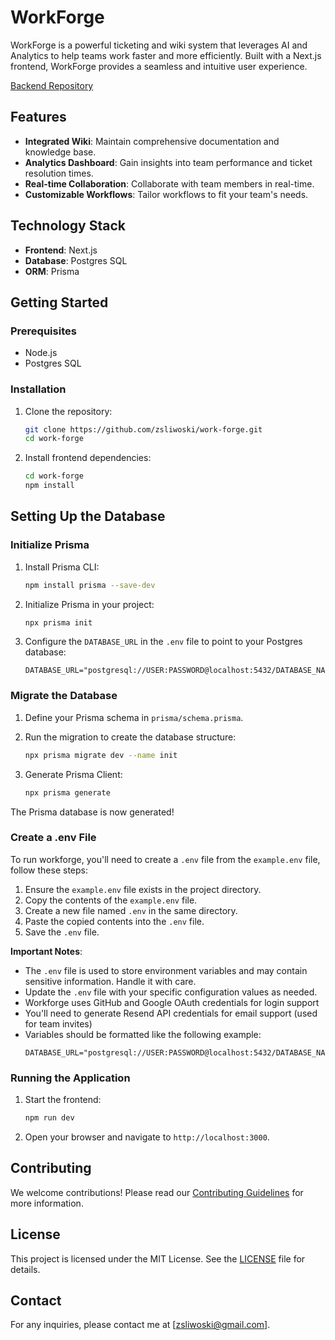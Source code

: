 # WorkForge

WorkForge is a powerful ticketing and wiki system that leverages AI and Analytics to help teams work faster and more efficiently. Built with a Next.js frontend, WorkForge provides a seamless and intuitive user experience.

[Backend Repository](https://github.com/zsliwoski/work-forge-cloud)

## Features

- **Integrated Wiki**: Maintain comprehensive documentation and knowledge base.
- **Analytics Dashboard**: Gain insights into team performance and ticket resolution times.
- **Real-time Collaboration**: Collaborate with team members in real-time.
- **Customizable Workflows**: Tailor workflows to fit your team's needs.

## Technology Stack

- **Frontend**: Next.js
- **Database**: Postgres SQL
- **ORM**: Prisma

## Getting Started

### Prerequisites

- Node.js
- Postgres SQL

### Installation

1. Clone the repository:
    ```bash
    git clone https://github.com/zsliwoski/work-forge.git
    cd work-forge
    ```

2. Install frontend dependencies:
    ```bash
    cd work-forge
    npm install
    ```

## Setting Up the Database

### Initialize Prisma

1. Install Prisma CLI:
    ```bash
    npm install prisma --save-dev
    ```

2. Initialize Prisma in your project:
    ```bash
    npx prisma init
    ```

3. Configure the `DATABASE_URL` in the `.env` file to point to your Postgres database:
    ```
    DATABASE_URL="postgresql://USER:PASSWORD@localhost:5432/DATABASE_NAME"
    ```

### Migrate the Database

1. Define your Prisma schema in `prisma/schema.prisma`.

2. Run the migration to create the database structure:
    ```bash
    npx prisma migrate dev --name init
    ```

3. Generate Prisma Client:
    ```bash
    npx prisma generate
    ```

The Prisma database is now generated!

### Create a .env File

To run workforge, you'll need to create a `.env` file from the `example.env` file, follow these steps:

1. Ensure the `example.env` file exists in the project directory.
2. Copy the contents of the `example.env` file.
3. Create a new file named `.env` in the same directory.
4. Paste the copied contents into the `.env` file.
5. Save the `.env` file.

**Important Notes**:
- The `.env` file is used to store environment variables and may contain sensitive information. Handle it with care.
- Update the `.env` file with your specific configuration values as needed.
- Workforge uses GitHub and Google OAuth credentials for login support
- You'll need to generate Resend API credentials for email support (used for team invites)
- Variables should be formatted like the following example:
    ```
    DATABASE_URL="postgresql://USER:PASSWORD@localhost:5432/DATABASE_NAME"
    ```

### Running the Application

1. Start the frontend:
    ```bash
    npm run dev
    ```

3. Open your browser and navigate to `http://localhost:3000`.

## Contributing

We welcome contributions! Please read our [Contributing Guidelines](CONTRIBUTING.md) for more information.

## License

This project is licensed under the MIT License. See the [LICENSE](LICENSE) file for details.

## Contact

For any inquiries, please contact me at [zsliwoski@gmail.com].
